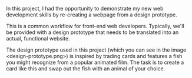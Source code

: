 In this project, I had the opportunity to demonstrate my new web development skills by re-creating a webpage from a design prototype.

This is a common workflow for front-end web developers. Typically, we'll be provided with a design prototype that needs to be translated into an actual, functional website.

The design prototype used in this project (which you can see in the image <design-prototype.png>) is inspired by trading cards and features a fish you might recognize from a popular animated film. The task is to create a card like this and swap out the fish with an animal of your choice.

